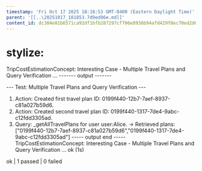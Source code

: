 ```yaml
---
timestamp: 'Fri Oct 17 2025 18:18:53 GMT-0400 (Eastern Daylight Time)'
parent: '[[..\20251017_181853.7d9ed96e.md]]'
content_id: dc304e81b6571ca92df1bfb287297cf706e8936b94afd429f8ec70ed2d6b4280
---
```


# stylize:

TripCostEstimationConcept: Interesting Case - Multiple Travel Plans and Query Verification ...
\------- output -------

\--- Test: Multiple Travel Plans and Query Verification ---

1. Action: Created first travel plan ID: 0199f440-12b7-7aef-8937-c81a027b59d6.
2. Action: Created second travel plan ID: 0199f440-1317-7de4-9abc-c12fdd3305ad.
3. Query: \_getAllTravelPlans for user user:Alice.
   -> Retrieved plans: \["0199f440-12b7-7aef-8937-c81a027b59d6","0199f440-1317-7de4-9abc-c12fdd3305ad"]
   \----- output end -----
   TripCostEstimationConcept: Interesting Case - Multiple Travel Plans and Query Verification ... ok (1s)

ok | 1 passed | 0 failed
